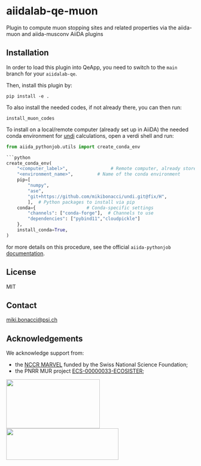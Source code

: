 # aiidalab-qe-muon
Plugin to compute muon stopping sites and related properties via the aiida-muon and aiida-musconv AiiDA plugins

## Installation

In order to load this plugin into QeApp, you need to switch to the `main` branch for your `aiidalab-qe`.

Then, install this plugin by:

```shell
pip install -e .
```

To also install the needed codes, if not already there, you can then run:

```shell
install_muon_codes
```

To install on a local/remote computer (already set up in AiiDA) the needed conda environment for [undi](https://undi.readthedocs.io/en/latest/index.html) calculations,
open a verdi shell and run:

```python
from aiida_pythonjob.utils import create_conda_env

```python
create_conda_env(
    "<computer_label>",                # Remote computer, already stored in the AiiDA database
    "<environment_name>",         # Name of the conda environment
    pip=[
        "numpy",
        "ase",
        "git+https://github.com/mikibonacci/undi.git@fix/H",
        ],  # Python packages to install via pip
    conda={                   # Conda-specific settings
        "channels": ["conda-forge"],  # Channels to use
        "dependencies": ["pybind11","cloudpickle"]
    },
    install_conda=True,
)
```

for more details on this procedure, see the official `aiida-pythonjob` [documentation](https://aiida-pythonjob.readthedocs.io/en/latest/autogen/how_to.html#create-a-conda-environment-on-the-remote-computer).

## License

MIT

## Contact

miki.bonacci@psi.ch


## Acknowledgements
We acknowledge support from:
* the [NCCR MARVEL](http://nccr-marvel.ch/) funded by the Swiss National Science Foundation;
* the PNRR MUR project [ECS-00000033-ECOSISTER](https://ecosister.it/);

<img src="https://raw.githubusercontent.com/positivemuon/aiida-muon/main/docs/source/images/MARVEL_logo.png" width="250px" height="131px"/>
<img src="https://raw.githubusercontent.com/positivemuon/aiida-muon/main/docs/source/images/ecosister_logo.png" width="300px" height="84px"/>
